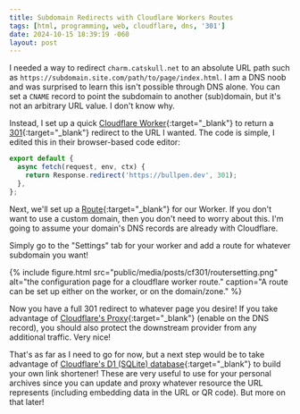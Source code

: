 ```yaml
---
title: Subdomain Redirects with Cloudlare Workers Routes
tags: [html, programming, web, cloudflare, dns, '301']
date: 2024-10-15 18:39:19 -060
layout: post
---
```

I needed a way to redirect `charm.catskull.net` to an absolute URL path such as `https://subdomain.site.com/path/to/page/index.html`. I am a DNS noob and was surprised to learn this isn't possible through DNS alone. You can set a `CNAME` record to point the subdomain to another (sub)domain, but it's not an arbitrary URL value. I don't know why.

Instead, I set up a quick [Cloudflare Worker](https://developers.cloudflare.com/workers/){:target="_blank"} to return a [301](https://developer.mozilla.org/en-US/docs/Web/HTTP/Status/301){:target="_blank"} redirect to the URL I wanted. The code is simple, I edited this in their browser-based code editor:

```javascript
export default {
  async fetch(request, env, ctx) {
    return Response.redirect('https://bullpen.dev', 301);
  },
};
```

Next, we'll set up a [Route](https://developers.cloudflare.com/workers/configuration/routing/routes/){:target="_blank"} for our Worker. If you don't want to use a custom domain, then you don't need to worry about this. I'm going to assume your domain's DNS records are already with Cloudflare.

Simply go to the "Settings" tab for your worker and add a route for whatever subdomain you want!

{% include figure.html src="public/media/posts/cf301/routersetting.png" alt="the configuration page for a cloudflare worker route." caption="A route can be set up either on the worker, or on the domain/zone." %}

Now you have a full 301 redirect to whatever page you desire! If you take advantage of [Cloudflare's Proxy](https://developers.cloudflare.com/dns/manage-dns-records/reference/proxied-dns-records/){:target="_blank"} (enable on the DNS record), you should also protect the downstream provider from any additional traffic. Very nice!

That's as far as I need to go for now, but a next step would be to take advantage of [Cloudflare's D1 (SQLite) database](https://developers.cloudflare.com/d1/){:target="_blank"} to build your own link shortener! These are very useful to use for your personal archives since you can update and proxy whatever resource the URL represents (including embedding data in the URL or QR code). But more on that later!
